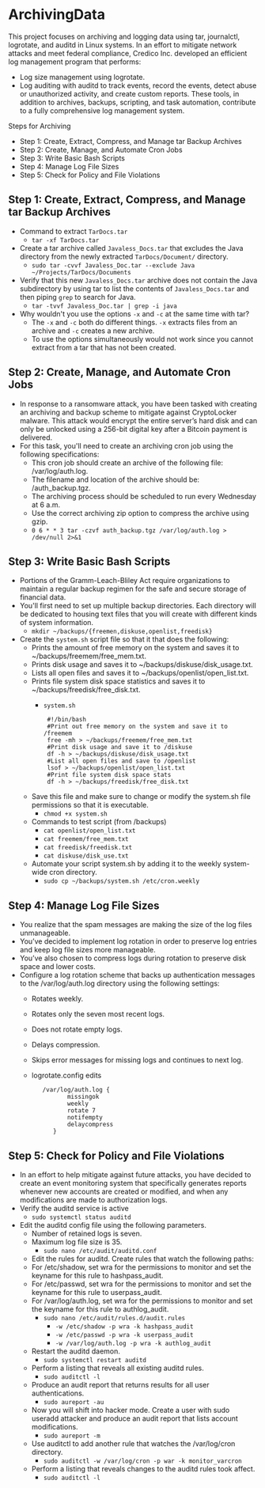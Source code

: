 # ArchivingData
  This project focuses on archiving and logging data using tar, journalctl, logrotate, and auditd in Linux systems.
  In an effort to mitigate network attacks and meet federal compliance, Credico Inc. developed an efficient log management program that performs:
  - Log size management using logrotate.
  - Log auditing with auditd to track events, record the events, detect abuse or unauthorized activity, and create custom reports.
  These tools, in addition to archives, backups, scripting, and task automation, contribute to a fully comprehensive log management system.
  
  Steps for Archiving
  - Step 1: Create, Extract, Compress, and Manage tar Backup Archives
  - Step 2: Create, Manage, and Automate Cron Jobs
  - Step 3: Write Basic Bash Scripts
  - Step 4: Manage Log File Sizes
  - Step 5: Check for Policy and File Violations

## Step 1: Create, Extract, Compress, and Manage tar Backup Archives
- Command to extract `TarDocs.tar` 
  -  ```tar -xf TarDocs.tar```
- Create a tar archive called `Javaless_Docs.tar` that excludes the Java directory from the newly extracted `TarDocs/Document/` directory.
  -  ```sudo tar -cvvf Javaless_Doc.tar --exclude Java ~/Projects/TarDocs/Documents```
- Verify that this new `Javaless_Docs.tar` archive does not contain the Java subdirectory by using tar to list the contents of `Javaless_Docs.tar` and then piping `grep` to       search for Java.
  -  ```tar -tvvf Javaless_Doc.tar | grep -i java```
- Why wouldn't you use the options `-x` and `-c` at the same time with tar?
  - The `-x` and `-c` both do different things.  `-x` extracts files from an archive and `-c` creates a new archive.   
  - To use the options simultaneously would not work since you cannot extract from a tar that has not been created.  
      
## Step 2: Create, Manage, and Automate Cron Jobs
- In response to a ransomware attack, you have been tasked with creating an archiving and backup scheme to mitigate against CryptoLocker malware. 
  This attack would encrypt the entire server’s hard disk and can only be unlocked using a 256-bit digital key after a Bitcoin payment is delivered.
- For this task, you'll need to create an archiving cron job using the following specifications:
  - This cron job should create an archive of the following file: /var/log/auth.log.
  - The filename and location of the archive should be: /auth_backup.tgz.
  - The archiving process should be scheduled to run every Wednesday at 6 a.m.
  - Use the correct archiving zip option to compress the archive using gzip.
  - ```0 6 * * 3 tar -czvf auth_backup.tgz /var/log/auth.log > /dev/null 2>&1```
    
## Step 3: Write Basic Bash Scripts
  - Portions of the Gramm-Leach-Bliley Act require organizations to maintain a regular backup regimen for the safe and secure storage of financial data.
  - You'll first need to set up multiple backup directories. Each directory will be dedicated to housing text files that you will create with different kinds of system information.
    - ```mkdir ~/backups/{freemen,diskuse,openlist,freedisk}```
  - Create the `system.sh` script file so that it that does the following:
    - Prints the amount of free memory on the system and saves it to ~/backups/freemem/free_mem.txt.
    - Prints disk usage and saves it to ~/backups/diskuse/disk_usage.txt.
    - Lists all open files and saves it to ~/backups/openlist/open_list.txt.
    - Prints file system disk space statistics and saves it to ~/backups/freedisk/free_disk.txt.
      -     system.sh
      
             #!/bin/bash
             #Print out free memory on the system and save it to /freemem
             free -mh > ~/backups/freemem/free_mem.txt
             #Print disk usage and save it to /diskuse
             df -h > ~/backups/diskuse/disk_usage.txt
             #List all open files and save to /openlist
             lsof > ~/backups/openlist/open_list.txt
             #Print file system disk space stats
             df -h > ~/backups/freedisk/free_disk.txt
             
    - Save this file and make sure to change or modify the system.sh file permissions so that it is executable.
      - `chmod +x system.sh`
    - Commands to test script (from /backups)
      -  `cat openlist/open_list.txt`
      -  `cat freemem/free_mem.txt`
      -  `cat freedisk/freedisk.txt`
      -  `cat diskuse/disk_use.txt`
    - Automate your script system.sh by adding it to the weekly system-wide cron directory.
      -  `sudo cp ~/backups/system.sh /etc/cron.weekly`
        
## Step 4: Manage Log File Sizes
  - You realize that the spam messages are making the size of the log files unmanageable.
  - You’ve decided to implement log rotation in order to preserve log entries and keep log file sizes more manageable. 
  - You’ve also chosen to compress logs during rotation to preserve disk space and lower costs.
  - Configure a log rotation scheme that backs up authentication messages to the /var/log/auth.log directory using the following settings:
    - Rotates weekly.
    - Rotates only the seven most recent logs.
    - Does not rotate empty logs.
    - Delays compression.
    - Skips error messages for missing logs and continues to next log.
    - logrotate.config edits
    
             
             /var/log/auth.log {
                    missingok
                    weekly
                    rotate 7
                    notifempty
                    delaycompress
                }
                                 
## Step 5: Check for Policy and File Violations
  - In an effort to help mitigate against future attacks, you have decided to create an event monitoring system that specifically generates reports whenever new accounts are created or modified, and when any modifications are made to authorization logs.
  - Verify the auditd service is active
    - `sudo systemctl status auditd`
  - Edit the auditd config file using the following parameters.
    - Number of retained logs is seven.
    - Maximum log file size is 35.
      - `sudo nano /etc/audit/auditd.conf`
    - Edit the rules for auditd. Create rules that watch the following paths:
     - For /etc/shadow, set wra for the permissions to monitor and set the keyname for this rule to hashpass_audit.
     - For /etc/passwd, set wra for the permissions to monitor and set the keyname for this rule to userpass_audit.
     - For /var/log/auth.log, set wra for the permissions to monitor and set the keyname for this rule to authlog_audit.
       - `sudo nano /etc/audit/rules.d/audit.rules`
         - `-w /etc/shadow -p wra -k hashpass_audit`
         - `-w /etc/passwd -p wra -k userpass_audit`
         - `-w /var/log/auth.log -p wra -k authlog_audit`
    - Restart the auditd daemon.
        - `sudo systemctl restart auditd`
    - Perform a listing that reveals all existing auditd rules.
        - `sudo auditctl -l`
    - Produce an audit report that returns results for all user authentications.
        - `sudo aureport -au`
    - Now you will shift into hacker mode. Create a user with sudo useradd attacker and produce an audit report that lists account modifications.
        - `sudo aureport -m` 
    - Use auditctl to add another rule that watches the /var/log/cron directory.
        - `sudo auditctl -w /var/log/cron -p war -k monitor_varcron`
    - Perform a listing that reveals changes to the auditd rules took affect.
        - `sudo auditctl -l`
